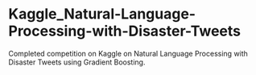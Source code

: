 # Kaggle_Natural-Language-Processing-with-Disaster-Tweets
Completed competition on Kaggle on Natural Language Processing with Disaster Tweets using Gradient Boosting.

